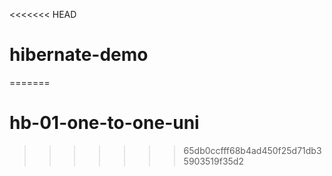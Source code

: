 <<<<<<< HEAD
# hibernate-demo
=======
# hb-01-one-to-one-uni
>>>>>>> 65db0ccfff68b4ad450f25d71db35903519f35d2
